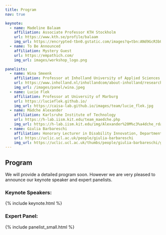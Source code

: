 ```yaml
---
title: Program
nav: true

keynote:
  - name: Madeline Balaam
    affiliation: Associate Professor KTH Stockholm
    url: https://www.kth.se/profile/balaam
    img_url: https://encrypted-tbn0.gstatic.com/images?q=tbn:ANd9GcR3bUWUT0-ATIb-Rwxzhc-pDCREWDJEAXQWHzGJ2swL267uek8j
  - name: To Be Announced
    affiliation: Mystery Guest
    url: https://empathich.com/
    img_url: images/workshop_logo.png

panelists:
  - name: Wina Smeenk	
    affiliation: Professor at Inholland University of Applied Sciences
    url: https://www.inholland.nl/inhollandcom/about-inholland/research-profile-wina-smeenk/
    img_url: /images/panel/wina.jpeg
  - name: Lucie Flek
    affiliation: Professor at University of Marburg 
    url: https://lucieflek.github.io/
    img_url: https://caisa-lab.github.io/images/team/lucie_flek.jpg
  - name: Mädche Alexander 
    affiliation: Karlsruhe Institute of Technology
    url: https://h-lab.iism.kit.edu/team_maedche.php
    img_url: https://h-lab.iism.kit.edu/img/Alexander%20M%c3%a4dche_rdax_230x324s.jpg
  - name: Giulia Barbareschi	
    affiliation: Honorary Lecturer in Disability Innovation, Department of Computer Science, UCL.	
    url: https://uclic.ucl.ac.uk/people/giulia-barbareschi
    img_url: https://uclic.ucl.ac.uk/thumbs/people/giulia-barbareschi/g-barbareschi-300x300-q100.jpg
---
```




## Program
We will provide a detailed program soon. However we are very pleased to announce our keynote speaker and expert panelists.

### Keynote Speakers:

{% include keynote.html %}

### Expert Panel:

{% include panelist_small.html %}
